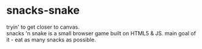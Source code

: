 # snacks-snake
tryin' to get closer to canvas.<br>
snacks 'n snake is a small browser game built on HTML5 & JS. main goal of it - eat as many snacks as possible.
